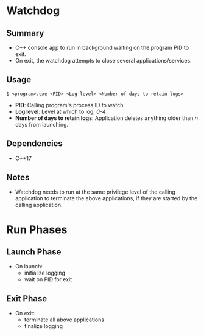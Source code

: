# <Program> Watchdog

## Summary
- C++ console app to run in background waiting on the program PID to exit.
- On exit, the watchdog attempts to close several applications/services.

## Usage
`$ <program>.exe <PID> <Log level> <Number of days to retain logs>`
- **PID**: Calling program's process ID to watch
- **Log level**: Level at which to log; *0-4*
- **Number of days to retain logs**: Application deletes anything older than *n* days from launching.

## Dependencies
- C++17

## Notes
- Watchdog needs to run at the same privilege level of the calling application to terminate the above applications, if they are started by the calling application.

# Run Phases

## Launch Phase
- On launch:
  - initialize logging
  - wait on PID for exit

## Exit Phase
- On exit:
  - terminate all above applications
  - finalize logging